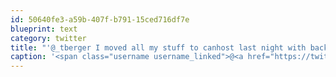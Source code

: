 ```yaml
---
id: 50640fe3-a59b-407f-b791-15ced716df7e
blueprint: text
category: twitter
title: "'@_tberger I moved all my stuff to canhost last night with backups to S3. Server performance is 200x better @seratonik"
caption: '<span class="username username_linked">@<a href="https://twitter.com/_tberger" title="Thomas Berger">_tberger</a></span> I moved all my stuff to canhost last night with backups to S3. Server performance is 200x better <span class="username username_linked">@<a href="https://twitter.com/seratonik" title="Brent Luehr">seratonik</a></span>'
---
```

